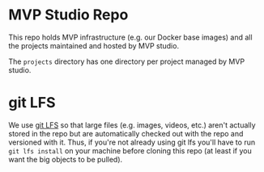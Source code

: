 # MVP Studio Repo

This repo holds MVP infrastructure (e.g. our Docker base images) and all the projects maintained and hosted by MVP
studio.

The `projects` directory has one directory per project managed by MVP studio.

# git LFS

We use [git LFS](https://github.com/git-lfs/git-lfs) so that large files (e.g. images, videos, etc.) aren't actually
stored in the repo but are automatically checked out with the repo and versioned with it. Thus, if you're not already
using git lfs you'll have to run `git lfs install` on your machine before cloning this repo (at least if you want the
big objects to be pulled).
